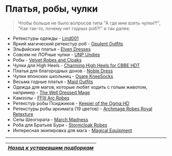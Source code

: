 # Платья, робы, чулки

> Чтобы больше не было вопросов типа "А где мне взять чулки?!", "Как так-то, почему нет годных роб?!" и так далее.

+ Ретекстуры одежды - [Lind001](https://www.nexusmods.com/skyrim/users/6129727/?tab=user+files)
+ Яркий магический ретекстур роб - [Opulent Outfits](http://www.nexusmods.com/skyrim/mods/35002/?)
+ Эльфийские платья - [Elven Dresses](http://www.nexusmods.com/skyrim/mods/39922/?)
+ Совсем не ЛОРные чулки - [UNP Undies](http://www.nexusmods.com/skyrim/mods/24444/?)
+ Робы - [Velvet Robes and Cloaks](http://www.nexusmods.com/skyrim/mods/49130/?)
+ Чулки для High Heels - [Charming High Heels for CBBE HDT](http://www.nexusmods.com/skyrim/mods/56758/?)
+ Платья для благородных донов - [Noble Dress](http://www.nexusmods.com/skyrim/mods/54793/?)
+ Чулки японских школьниц - [Osare KneeSocks](http://www.nexusmods.com/skyrim/mods/27212/?)
+ Весьма годные платья - [Maid Outfits](http://www.nexusmods.com/skyrim/mods/35125/?)
+ Одежда для магов, которые любят ходить с голым животом, например - [The Well Dressed Mage](http://www.nexusmods.com/skyrim/mods/29469/?)
+ Камзолы - [FFIII Arc Robes](http://www.nexusmods.com/skyrim/mods/45538/?)
+ Ретекстур робы Псиджиков - [Keeper of the Ogma HD](http://www.nexusmods.com/skyrim/mods/34914/?)
+ Ретекстуры робы архимага (19 цветов) - [Archmage Robes Royal Retexture](http://www.nexusmods.com/skyrim/mods/34170/?)
+ Сеты Шеогората - [March Madness](http://www.nexusmods.com/skyrim/mods/13307/?)
+ Роба для Братьев Бури - [Stormcloak Robes](http://www.nexusmods.com/skyrim/mods/27378/?)
+ Интересная экипировка для мага - [Magical Equipment](http://www.nexusmods.com/skyrim/mods/26214/?)

------

|[*Назад к устаревшим подборкам*](../XX_Устаревшие_подборки.md)|
|:---:|
